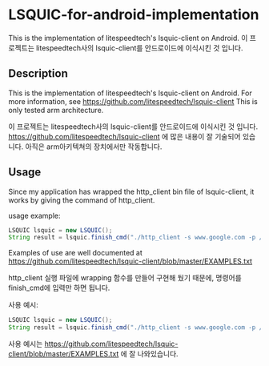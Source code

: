 # LSQUIC-for-android-implementation
This is the implementation of litespeedtech's lsquic-client on Android. 이 프로젝트는 litespeedtech사의 lsquic-client를 안드로이드에 이식시킨 것 입니다.

## Description
This is the implementation of litespeedtech's lsquic-client on Android.
For more information, see https://github.com/litespeedtech/lsquic-client
This is only tested arm architecture.


이 프로젝트는 litespeedtech사의 lsquic-client를 안드로이드에 이식시킨 것 입니다.
https://github.com/litespeedtech/lsquic-client 에 많은 내용이 잘 기술되어 있습니다.
아직은 arm아키텍쳐의 장치에서만 작동합니다.

## Usage
Since my application has wrapped the http_client bin file of lsquic-client, it works by giving the command of http_client.

usage example:
```Java
LSQUIC lsquic = new LSQUIC();
String result = lsquic.finish_cmd("./http_client -s www.google.com -p /");
```

Examples of use are well documented at https://github.com/litespeedtech/lsquic-client/blob/master/EXAMPLES.txt


http_client 실행 파일에 wrapping 함수를 만들어 구현해 뒀기 때문에, 명령어를 finish_cmd에 입력만 하면 됩니다.

사용 예시:
```Java
LSQUIC lsquic = new LSQUIC();
String result = lsquic.finish_cmd("./http_client -s www.google.com -p /");
```
사용 예시는 https://github.com/litespeedtech/lsquic-client/blob/master/EXAMPLES.txt 에 잘 나와있습니다.
